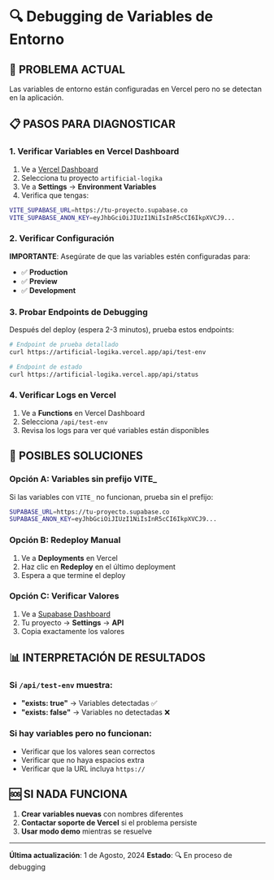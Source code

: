 # 🔍 Debugging de Variables de Entorno

## 🚨 PROBLEMA ACTUAL
Las variables de entorno están configuradas en Vercel pero no se detectan en la aplicación.

## 📋 PASOS PARA DIAGNOSTICAR

### 1. Verificar Variables en Vercel Dashboard

1. Ve a [Vercel Dashboard](https://vercel.com/dashboard)
2. Selecciona tu proyecto `artificial-logika`
3. Ve a **Settings** → **Environment Variables**
4. Verifica que tengas:

```bash
VITE_SUPABASE_URL=https://tu-proyecto.supabase.co
VITE_SUPABASE_ANON_KEY=eyJhbGciOiJIUzI1NiIsInR5cCI6IkpXVCJ9...
```

### 2. Verificar Configuración

**IMPORTANTE**: Asegúrate de que las variables estén configuradas para:
- ✅ **Production**
- ✅ **Preview** 
- ✅ **Development**

### 3. Probar Endpoints de Debugging

Después del deploy (espera 2-3 minutos), prueba estos endpoints:

```bash
# Endpoint de prueba detallado
curl https://artificial-logika.vercel.app/api/test-env

# Endpoint de estado
curl https://artificial-logika.vercel.app/api/status
```

### 4. Verificar Logs en Vercel

1. Ve a **Functions** en Vercel Dashboard
2. Selecciona `/api/test-env`
3. Revisa los logs para ver qué variables están disponibles

## 🔧 POSIBLES SOLUCIONES

### Opción A: Variables sin prefijo VITE_
Si las variables con `VITE_` no funcionan, prueba sin el prefijo:

```bash
SUPABASE_URL=https://tu-proyecto.supabase.co
SUPABASE_ANON_KEY=eyJhbGciOiJIUzI1NiIsInR5cCI6IkpXVCJ9...
```

### Opción B: Redeploy Manual
1. Ve a **Deployments** en Vercel
2. Haz clic en **Redeploy** en el último deployment
3. Espera a que termine el deploy

### Opción C: Verificar Valores
1. Ve a [Supabase Dashboard](https://supabase.com/dashboard)
2. Tu proyecto → **Settings** → **API**
3. Copia exactamente los valores

## 📊 INTERPRETACIÓN DE RESULTADOS

### Si `/api/test-env` muestra:
- **"exists: true"** → Variables detectadas ✅
- **"exists: false"** → Variables no detectadas ❌

### Si hay variables pero no funcionan:
- Verificar que los valores sean correctos
- Verificar que no haya espacios extra
- Verificar que la URL incluya `https://`

## 🆘 SI NADA FUNCIONA

1. **Crear variables nuevas** con nombres diferentes
2. **Contactar soporte de Vercel** si el problema persiste
3. **Usar modo demo** mientras se resuelve

---

**Última actualización**: 1 de Agosto, 2024
**Estado**: 🔍 En proceso de debugging 